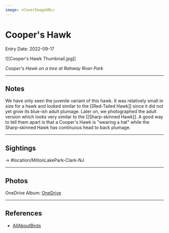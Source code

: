 ```yaml
---
image: <CoverImageURL>
---
```


# Cooper's Hawk
Entry Date: 2022-09-17

![[Cooper's Hawk Thumbnail.jpg]]

*Cooper's Hawk on a tree at Rahway River Park*

---------------------------------------------------------------
## Notes
We have only seen the juvenile variant of this hawk. It was relatively small in size for a hawk and looked similar to the [[Red-Tailed Hawk]] since it did not yet grow its blue-ish adult plumage. Later on, we photographed the adult version which looks very similar to the [[Sharp-skinned Hawk]]. A good way to tell them apart is that a Cooper's Hawk is "wearing a hat" while the Sharp-skinned Hawk has continuous head to back plumage.

---------------------------------------------------------------
## Sightings

-> #location/MiltonLakePark-Clark-NJ 


---------------------------------------------------------------
## Photos
OneDrive Album: [OneDrive](https://1drv.ms/u/s!AvaIuMdCo_w-8SWp6HUsoPqmb2xR?e=WI83nN)

---------------------------------------------------------------
## References
- [AllAboutBirds](https://www.allaboutbirds.org/guide/Coopers_Hawk/overview)